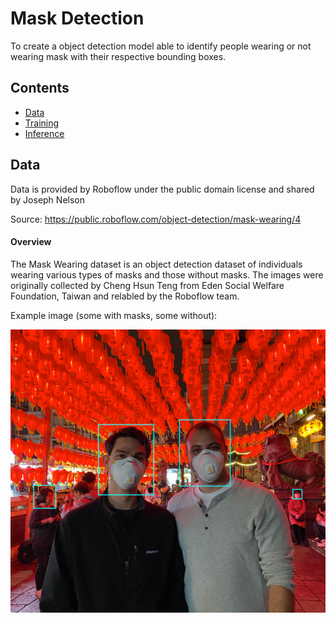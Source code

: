 # Mask Detection 
To create a object detection model able to identify people wearing or not wearing mask with their respective bounding boxes.

## Contents
- [Data](#data)
- [Training](https://github.com/LeKwee/Mask_Detection/blob/master/Mask_detection_yolov4_darknet/notebooks/training.ipynb)
- [Inference](https://github.com/LeKwee/Mask_Detection/blob/master/Mask_detection_yolov4_darknet/notebooks/inference.ipynb)

## <a name="data"></a> Data
Data is provided by Roboflow under the public domain license and shared by Joseph Nelson

Source: https://public.roboflow.com/object-detection/mask-wearing/4

#### Overview
The Mask Wearing dataset is an object detection dataset of individuals wearing various types of masks and those without masks. The images were originally collected by Cheng Hsun Teng from Eden Social Welfare Foundation, Taiwan and relabled by the Roboflow team.

Example image (some with masks, some without):

![alt text](https://github.com/LeKwee/Mask_Detection/blob/master/images/readme_pic1.PNG?raw=true)
